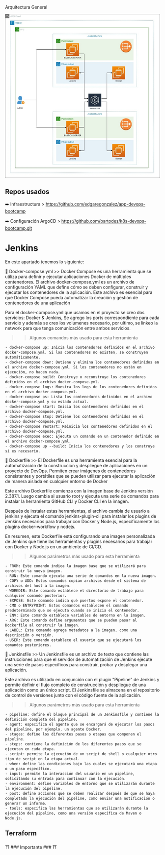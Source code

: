 Arquitectura General

![](./Images/Infraestructura.jpg)


## Repos usados

➡️ Infraestructura > https://github.com/edgaregonzalez/app-devops-bootcamp

➡️ Configuración ArgoCD > https://github.com/bartodes/k8s-devops-bootcamp.git



# Jenkins

En este apartado tenemos lo siguiente:


🔎  Docker-compose.yml >> Docker Compose es una herramienta que se utiliza para definir y ejecutar aplicaciones Docker de múltiples contenedores. El archivo docker-compose.yml es un archivo de configuración YAML que define cómo se deben configurar, construir y ejecutar los contenedores de la aplicación. Este archivo es esencial para que Docker Compose pueda automatizar la creación y gestión de contenedores de una aplicación



Para el docker-compose.yml que usamos en el proyecto se creo dos servicios: Docker & Jenkins, Se agrego los ports correspondiente para cada servicio y además se creo los volumenes necesario, por ultimo, se linkeo la network para que tenga comunicación entre ambos servicios.



>> Algunos comandos más usado para esta herramienta
````command
- docker-compose up: Inicia los contenedores definidos en el archivo docker-compose.yml. Si los contenedores no existen, se construyen automáticamente.
- docker-compose down: Detiene y elimina los contenedores definidos en el archivo docker-compose.yml. Si los contenedores no están en ejecución, no hacen nada.
- docker-compose build: Construye o reconstruye los contenedores definidos en el archivo docker-compose.yml.
- docker-compose logs: Muestra los logs de los contenedores definidos en el archivo docker-compose.yml.
- docker-compose ps: Lista los contenedores definidos en el archivo docker-compose.yml y su estado actual.
- docker-compose start: Inicia los contenedores definidos en el archivo docker-compose.yml.
- docker-compose stop: Detiene los contenedores definidos en el archivo docker-compose.yml.
- docker-compose restart: Reinicia los contenedores definidos en el archivo docker-compose.yml.
- docker-compose exec: Ejecuta un comando en un contenedor definido en el archivo docker-compose.yml.
- docker-compose up --build: Inicia los contenedores y los construye si es necesario.
````

🔎  Dockerfile >> El  Dockerfile es una herramienta esencial para la automatización de la construcción y despliegue de aplicaciones en un proyecto de DevOps. Permiten crear imágenes de contenedores consistentes y portátiles que se pueden utilizar para ejecutar la aplicación de manera aislada en cualquier entorno de Docker


Este archivo Dockerfile comienza con la imagen base de Jenkins versión 2.387.1. Luego cambia al usuario root y ejecuta una serie de comandos para instalar la herramienta GitHub CLI y Docker CLI en la imagen.

Después de instalar estas herramientas, el archivo cambia de usuario a jenkins y ejecuta el comando jenkins-plugin-cli para instalar los plugins de Jenkins necesarios para trabajar con Docker y Node.js, específicamente los plugins docker-workflow y nodejs.

En resumen, este Dockerfile está configurando una imagen personalizada de Jenkins que tiene las herramientas y plugins necesarios para trabajar con Docker y Node.js en un ambiente de CI/CD.



>> Algunos parámetros más usado para esta herramienta
````parámetros
- FROM: Este comando indica la imagen base que se utilizará para construir la nueva imagen.
- RUN: Este comando ejecuta una serie de comandos en la nueva imagen.
- COPY o ADD: Estos comandos copian archivos desde el sistema de archivos del host a la imagen.
- WORKDIR: Este comando establece el directorio de trabajo para cualquier comando posterior.
- EXPOSE: Este comando indica qué puertos expone el contenedor.
- CMD o ENTRYPOINT: Estos comandos establecen el comando predeterminado que se ejecuta cuando se inicia el contenedor.
- ENV: Este comando establece variables de entorno en la imagen.
- ARG: Este comando define argumentos que se pueden pasar al Dockerfile al construir la imagen.
- LABEL: Este comando agrega metadatos a la imagen, como una descripción o versión.
- USER: Este comando establece el usuario que se ejecutará los comandos posteriores.
````



🔎  Jenkinsfile >> Un Jenkinsfile es un archivo de texto que contiene las instrucciones para que el servidor de automatización de Jenkins ejecute una serie de pasos específicos para construir, probar y desplegar una aplicación.

Este archivo es utilizado en conjunción con el plugin "Pipeline" de Jenkins y permite definir el flujo completo de construcción y despliegue de una aplicación como un único script. El Jenkinsfile se almacena en el repositorio de control de versiones junto con el código fuente de la aplicación.

>> Algunos parámetros más usado para esta herramienta
````parámetros
- pipeline: define el bloque principal de un Jenkinsfile y contiene la definición completa del pipeline.
- agent: especifica el agente que se encargará de ejecutar los pasos del pipeline, por ejemplo, un agente Docker.
- stages: define los diferentes pasos o etapas que componen el pipeline.
- steps: contiene la definición de los diferentes pasos que se ejecutan en cada etapa.
- script: permite la ejecución de un script de shell o cualquier otro tipo de script en la etapa actual.
- when: define las condiciones bajo las cuales se ejecutará una etapa o un paso específico.
- input: permite la interacción del usuario en un pipeline, solicitando su entrada para continuar con la ejecución.
- environment: define variables de entorno que se utilizarán durante la ejecución del pipeline.
- post: define acciones que se deben realizar después de que se haya completado la ejecución del pipeline, como enviar una notificación o generar un informe.
- tools: especifica las herramientas que se utilizarán durante la ejecución del pipeline, como una versión específica de Maven o Node.js.
````




## Terraform



⛩️ ### Importante ### ⛩️





